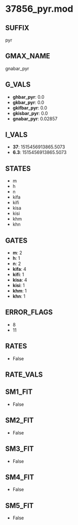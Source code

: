 # 37856_pyr.mod

## SUFFIX

pyr

## GMAX_NAME

gnabar_pyr

## G_VALS

- **ghbar_pyr**: 0.0
- **gkbar_pyr**: 0.0
- **gkifbar_pyr**: 0.0
- **gkisbar_pyr**: 0.0
- **gnabar_pyr**: 0.02857

## I_VALS

- **37**: 1515456913865.5073
- **6.3**: 1515456913865.5073

## STATES

- m
- h
- n
- kifa
- kifi
- kisa
- kisi
- khm
- khn

## GATES

- **m**: 2
- **h**: 1
- **n**: 2
- **kifa**: 4
- **kifi**: 1
- **kisa**: 4
- **kisi**: 1
- **khm**: 1
- **khn**: 1

## ERROR_FLAGS

- 8
- 11

## RATES

- False

## RATE_VALS


## SM1_FIT

- False

## SM2_FIT

- False

## SM3_FIT

- False

## SM4_FIT

- False

## SM5_FIT

- False


